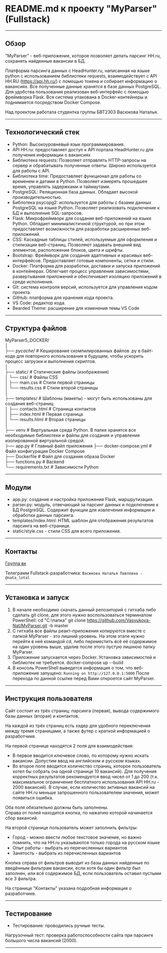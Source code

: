 # README.md к проекту "MyParser" (Fullstack)

---

## Обзор

"MyParser" - веб-приложение, которое позволяет делать парсинг HH.ru, сохранять найденные вакансии в БД. 

Платформа парсинга данных с HeadHunter.ru, написанная на языке python с использованием библиотеки requests, взаимодействует с API HH.RU (https://api.hh.ru/) с помощью токена и собирает информацию о вакансиях. Все полученные данные хранятся в базе данных PostgreSQL. Для удобства пользования реализован веб-интерфейс с помощью фреймворка Flask. Вся система упакована в Docker-контейнеры и поднимается посредством Docker Compose.

Над проектом работала студентка группы БВТ2303 Васюкова Наталья.

---

## Технологический стек

- Python: Высокоуровневый язык программирования.
- API HH.ru: предоставляет доступ к API портала HeadHunter.ru для получения информации о вакансиях
- Библиотека requests: Позволяет отправлять HTTP-запросы на сервер и обрабатывать полученные ответы. Широко используется для работы с API.
- Библиотека time: Предоставляет функционал для работы со временем и датами в Python. Позволяет измерять прошедшее время, управлять задержками и таймаутами.
- PostgreSQL: Реляционная база данных. Обладает высокой производительностью.
- Библотека psycopg2: используется для работы с базами данных PostgreSQL на языке Python. Позволяет реализовать подключение к БД и выполнение SQL-запросов.
- Flask: Микрофреймворк для создания веб-приложений на языке Python. Обладает минималистичной структурой, но при этом предоставляет возможности для разработки расширенных веб-приложений.
- CSS: Каскадные таблицы стилей, используемые для оформления и стилизации веб-страниц. Позволяют задавать внешний вид элементов, расположение блоков, цвета и шрифты.
- Bootstrap: Фреймворк для создания адаптивных и красивых веб-интерфейсов. Предоставляет готовые компоненты, сетки и стили.
- Docker: Платформа для разработки, доставки и запуска приложений в контейнерах. Облегчает процесс управления зависимостями, развертывания приложений и обеспечивает изоляцию приложений в среде исполнения.
- Git: система контроля версий, используется для управления кодом проекта.
- GitHub: платформа для хранения кода проекта.
- VS Code: редактор кода.
- Bearded Theme: расширение для изменения темы VS Code

---

## Структура файлов

MyParser5_DOCKER/    
│    
├── _pycache_/ #  Кеширование скомпилированных файлов .py в байт-коде для повторного использования в будущем, чтобы ускорить процесс загрузки и выполнения скриптов.   
│    
├── static/ # Статические файлы (изображения)  
│   └── css/ # Файлы CSS  
│       ├── main.css # Стили первой страницы   
│       └── results.css # Стили второй страницы  
│    
├── templates/ # Шаблоны (макеты) - могут быть использованы для создания веб-страниц  
│   ├── contacts.html # Страница контактов  
│   ├── index.html # Первая страница   
│   └── results.html # Вторая страницы  
│    
├── venv # Виртуальная среда Python. В папке хранятся все необходимые библиотеки и файлы для создания и управления изолированной виртуальной средой.  
├── app.py # Главный файл приложения 
├── docker-compose.yml # Файл конфигурации Docker Compose  
├── Dockerfile # Файл для создания образа Docker  
├── functions.py # Backend  
└── requirements.txt # Зависимости Python  

---

## Модули

- app.py: создание и настройка приложения Flask, маршрутизация.
- parser.py: модуль, отвечающий за парсинг данных и подключение к БД PostgreSQL. Содержит функции для извлечения информации и обработки данных парсинга.
- templates/index.html: HTML шаблон для отображения результатов парсинга на веб-странице.
- static/style.css - стили CSS для всего приложения.

---

## Контакты

[Группа вк](https://vk.com/club226042324)

Телеграмм Fullstack-разработчика:
`Васюкова Наталья Павловна - @nata_lotal`

---

## Установка и запуск

1. В начале необходимо скачать данный репозиторий с гитхаба либо сделать git clone, для этого нужно воспользоваться терминалом PowerShell:
    cd "C:\папка"
    git clone https://github.com/Vasyukova-Nat/MyParser.git -b master
2. С гитхаба все файлы реакт-приложения копируются вместе с папкой MyParser - это лишний уровень. На этом этапе нужно перейти в неё командой cd, либо переместить всё её содержимое на один уровень выше, удалив после этого пустую лишнюю папку MyParser.
3. Приложение запускается через Docker. Установка зависимостей и библиотек не требуется.
    docker-compose up --build
4. В консоль PowerShell выведется информация о том, что веб-приложение запущено:
`Running on http://127.0.0.1:5000`
После перехода по данной ссылке перед Вами откроется сайт MyParser.

---

## Инструкция пользователя

Сайт состоит из трёх страниц: парсинга (первая), вывода содержимого базы данных (вторая) и контактов.

На каждой из трёх страниц есть хэдер для удобного переключения между тремя страницами, а также футер с краткой информацией о разработчике.

На первой странице находятся 2 поля для взаимодействия: 
- В первое вводится ключевое слово, по которому нужно искать вакансии. Допустим ввод на английском и русском языках.
- Во второе поле вводится количество страниц, которое пользователь хотел бы собрать (на одной странице 10 вакансий). Для получения корректных результатов рекомендуется ввод чисел от 1 до 200 (т.к. максимальное ограничение бесплатного использования API HH.ru - 2000 вакансий). В случае, если количество активных вакансий на сайте HH.ru меньше запрошенного пользователем значения, может появиться ошибка.

Оба поля обязательно должны быть заполнены.  
Справа от полей находится кнопка, по нажатию которой начинается сбор вакансий.

На второй странице пользователь может заполнить фильтры:
- Город - можно ввести любое текстовое значение, но важно помнить, что на HH.ru указываются только города на русском языке
- Опыт работы - выбрать из перечисленных вариантов
- Занятость - выбрать из перечисленных вариантов

Кнопка справа от фильтров выводит из базы данных найденные по введённым фильтрам вакансии, если хотя бы один фильтр был заполнен, или всё содержимое БД, если пользователь оставил пустыми все 3 фильтра.

На странице "Контакты" указана подробная информация о разработчике.

---

## Тестирование 

- Тестирование: проводились ручные тесты.

Нагрузочный тест: проверка работоспособности сайта при парсинге большого числа вакансий (2000).

---
